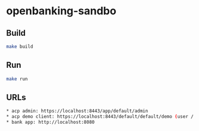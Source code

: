 # openbanking-sandbo

## Build

```sh
make build
```

## Run

``` sh
make run
```

## URLs

``` sh
* acp admin: https://localhost:8443/app/default/admin
* acp demo client: https://localhost:8443/default/default/demo (user / user)
* bank app: http://localhost:8080
```
